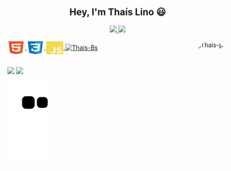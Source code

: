<div align="center">
  
## Hey, I'm Thaís Lino 😃
   
</div>
<div align="center">
  <a href="https://github.com/ThaisSLino">
  <img width="390" src="https://github-readme-stats.vercel.app/api?username=ThaisSLino&show_icons=true&theme=ocean_dark&include_all_commits=true&count_private=true"/>
  <img width="390" src="https://github-readme-stats.vercel.app/api/top-langs/?username=ThaisSLino&layout=compact&langs_count=7&theme=ocean_dark"/>
</div>
<div style="display: inline_block"><br>
  <img align="center" alt="Thais-HTML" height="30" width="40" src="https://raw.githubusercontent.com/devicons/devicon/master/icons/html5/html5-original.svg">
  <img align="center" alt="Thais-CSS" height="30" width="40" src="https://raw.githubusercontent.com/devicons/devicon/master/icons/css3/css3-original.svg">
  <img align="center" alt="Thais-Js" height="30" width="40" src="https://raw.githubusercontent.com/devicons/devicon/master/icons/javascript/javascript-plain.svg">
  <img align="center" alt="Thais-Bs" height="30" width="40" src="https://cdn.jsdelivr.net/gh/devicons/devicon/icons/bootstrap/bootstrap-plain.svg">
  
  <img align="right" alt="Thais-pic" height="150" style="border-radius:50px;" src="https://cdn.discordapp.com/attachments/607016262672973854/921423263639408650/WhatsApp_Image_2021-10-02_at_19.34.21.jpeg">
</div>
  
  ##

<div> 
  <a href = "mailto:thaisslino@gmail.com"><img src="https://img.shields.io/badge/-Gmail-%23333?style=for-the-badge&logo=gmail&logoColor=white" target="_blank"></a>
  <a href="https://www.linkedin.com/in/thais-dos-santos-lino/" target="_blank"><img src="https://img.shields.io/badge/-LinkedIn-%230077B5?style=for-the-badge&logo=linkedin&logoColor=white" target="_blank"></a> 
</div>

  ![Snake animation](https://github.com/ThaisSLino/ThaisSLino/blob/output/github-contribution-grid-snake.svg)
